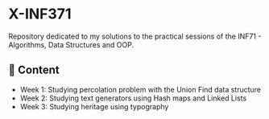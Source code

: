 # X-INF371
Repository dedicated to my solutions to the practical sessions of the INF71 - Algorithms, Data Structures and OOP.

## :bookmark_tabs: Content

* Week 1: Studying percolation problem with the Union Find data structure 
* Week 2: Studying text generators using Hash maps and Linked Lists
* Week 3: Studying heritage using typography
